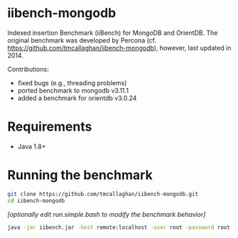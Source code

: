 iibench-mongodb
===============

Indexed insertion Benchmark (iiBench) for MongoDB and OrientDB. The original benchmark was developed by Percona (cf. https://github.com/tmcallaghan/iibench-mongodb), however, last updated in 2014.

Contributions:
* fixed bugs (e.g., threading problems)
* ported benchmark to mongodb v3.11.1
* added a benchmark for orientdb v3.0.24


Requirements
=====================

* Java 1.8+
<!---* The MongoDB Java driver must exist and be in the CLASSPATH, as in "export CLASSPATH=/home/tcallaghan/java_goodies/mongo-2.11.4.jar:.". If you don't already have the MongoDB Java driver, then execute the following two commands:

```bash
wget http://central.maven.org/maven2/org/mongodb/mongo-java-driver/2.11.4/mongo-java-driver-2.11.4.jar
export CLASSPATH=$PWD/mongo-java-driver-2.11.4.jar:$CLASSPATH

```

* This example assumes that you already have a MongoDB server running on the same machine as the iiBench client application.
* You can connect a different server or port by editing the run.simple.bash script. -->


Running the benchmark
=====================

<!---#In the default configuration the benchmark will run for 1 hour, or 100 million inserts, whichever comes first.-->

```bash
git clone https://github.com/tmcallaghan/iibench-mongodb.git
cd iibench-mongodb

```

*[optionally edit run.simple.bash to modify the benchmark behavior]*

```bash
java -jar iibench.jar -host remote:localhost -user root -password root -maxRows 1000000 -numDocsPerInsert 1000 -queryNumDocsBegin 100000 -numWriterThreads 1 -numQueryThreads 1 -dbType orientdb

```
